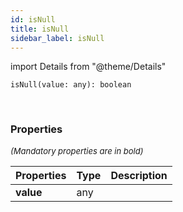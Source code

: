 ```yaml
---
id: isNull
title: isNull
sidebar_label: isNull
---
```


import Details from "@theme/Details"


```tsx
isNull(value: any): boolean
```
<br/>



### Properties

<font size="2"><i>(Mandatory properties are in bold)</i></font>

| Properties | Type | Description |
| --------- | ---- | ----------- |
| **value** | any |  |


